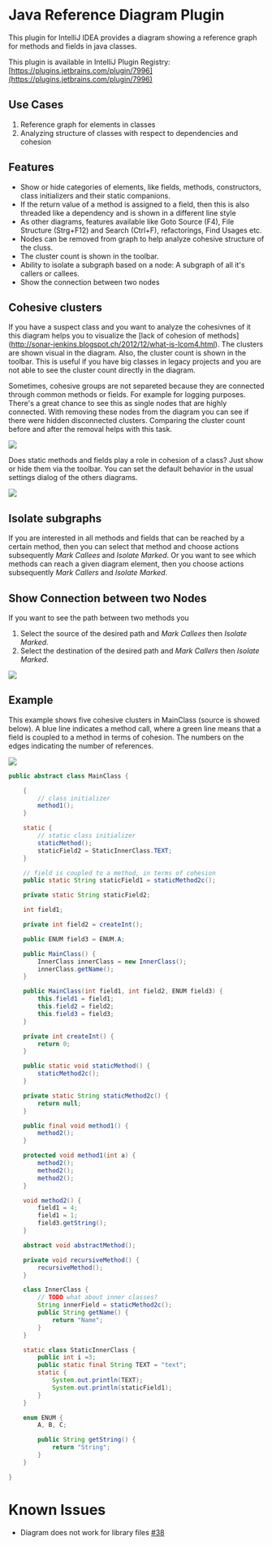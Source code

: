 # Java Reference Diagram Plugin

This plugin for IntelliJ IDEA provides a diagram showing a reference graph for methods and fields in java classes.

This plugin is available in IntelliJ Plugin Registry: [https://plugins.jetbrains.com/plugin/7996](https://plugins.jetbrains.com/plugin/7996)

## Use Cases
1. Reference graph for elements in classes
2. Analyzing structure of classes with respect to dependencies and cohesion

## Features
- Show or hide categories of elements, like fields, methods, constructors, class initializers and their static companions.
- If the return value of a method is assigned to a field, then this is also threaded like a dependency and is shown in a different line style
- As other diagrams, features available like Goto Source (F4), File Structure (Strg+F12) and Search (Ctrl+F), refactorings, Find Usages etc.
- Nodes can be removed from graph to help analyze cohesive structure of the cluss.  
- The cluster count is shown in the toolbar. 
- Ability to isolate a subgraph based on a node: A subgraph of all it's callers or callees.
- Show the connection between two nodes

## Cohesive clusters
If you have a suspect class and you want to analyze the cohesivnes of it this diagram helps you to visualize the [lack of cohesion of methods]
(http://sonar-jenkins.blogspot.ch/2012/12/what-is-lcom4.html). The clusters are shown visual in the diagram. Also, the cluster count is shown
in the toolbar. This is useful if you have big classes in legacy projects and you are not able to see the cluster count directly in the
diagram.

Sometimes, cohesive groups are not separeted because they are connected through common methods or fields. For example for logging purposes.
There's a great chance to see this as single nodes that are highly connected. With removing these nodes from the diagram you can see if there
were hidden disconnected clusters. Comparing the cluster count before and after the removal helps with this task.

![](https://raw.githubusercontent.com/stefku/intellij-reference-diagram/develop/doc/Example_show_cluster_count.png)
   
Does static methods and fields play a role in cohesion of a class? Just show or hide them via the toolbar. You can set the default behavior
in the usual settings dialog of the others diagrams.

![](https://raw.githubusercontent.com/stefku/intellij-reference-diagram/develop/doc/settings_default_categories.png)

## Isolate subgraphs
If you are interested in all methods and fields that can be reached by a certain method, then you can select that method and choose actions 
subsequently _Mark Callees_ and _Isolate Marked_. Or you want to see which methods can reach a given diagram element, then you choose actions
subsequently _Mark Callers_ and _Isolate Marked_.

## Show Connection between two Nodes
If you want to see the path between two methods you
1. Select the source of the desired path and _Mark Callees_ then _Isolate Marked_.
2. Select the destination of the desired path and _Mark Callers_ then _Isolate Marked_.
 
![](https://raw.githubusercontent.com/stefku/intellij-reference-diagram/develop/doc/show_path_between_nodes.gif)

## Example

This example shows five cohesive clusters in MainClass (source is showed below). 
A blue line indicates a method call, where a green line means that a field is coupled to a method in terms of cohesion.
The numbers on the edges indicating the number of references.

![](https://raw.githubusercontent.com/stefku/intellij-reference-diagram/develop/doc/ExampleDiagram_ch.docksnet.app.MainClass.png)

```java
public abstract class MainClass {

    {
        // class initializer
        method1();
    }

    static {
        // static class initializer
        staticMethod();
        staticField2 = StaticInnerClass.TEXT;
    }

    // field is coupled to a method, in terms of cohesion
    public static String staticField1 = staticMethod2c();

    private static String staticField2;

    int field1;

    private int field2 = createInt();

    public ENUM field3 = ENUM.A;

    public MainClass() {
        InnerClass innerClass = new InnerClass();
        innerClass.getName();
    }

    public MainClass(int field1, int field2, ENUM field3) {
        this.field1 = field1;
        this.field2 = field2;
        this.field3 = field3;
    }

    private int createInt() {
        return 0;
    }

    public static void staticMethod() {
        staticMethod2c();
    }

    private static String staticMethod2c() {
        return null;
    }

    public final void method1() {
        method2();
    }

    protected void method1(int a) {
        method2();
        method2();
        method2();
    }

    void method2() {
        field1 = 4;
        field1 = 1;
        field3.getString();
    }

    abstract void abstractMethod();

    private void recursiveMethod() {
        recursiveMethod();
    }

    class InnerClass {
        // TODO what about inner classes?
        String innerField = staticMethod2c();
        public String getName() {
            return "Name";
        }
    }

    static class StaticInnerClass {
        public int i =3;
        public static final String TEXT = "text";
        static {
            System.out.println(TEXT);
            System.out.println(staticField1);
        }
    }

    enum ENUM {
        A, B, C;

        public String getString() {
            return "String";
        }
    }

}
```
# Known Issues
- Diagram does not work for library files [#38](https://github.com/Stefku/intellij-reference-diagram/issues/38)
